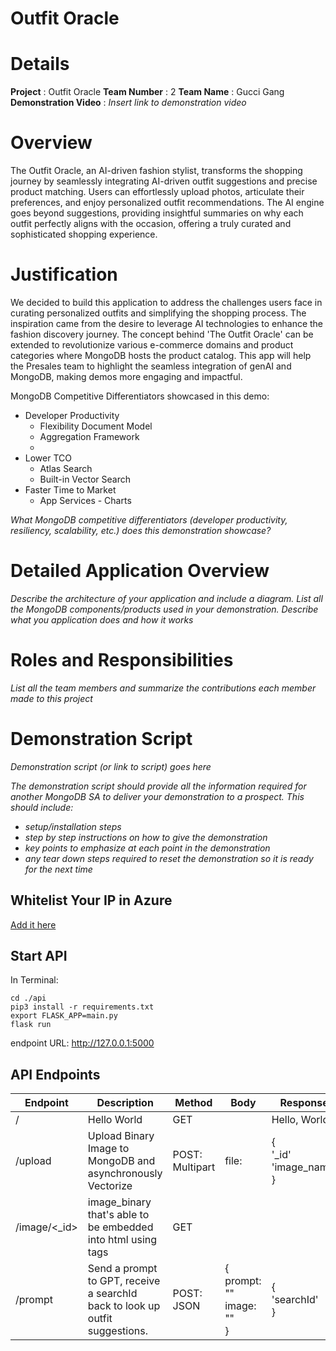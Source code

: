 # Outfit Oracle
# Details

**Project** : Outfit Oracle 
**Team Number** : 2 
**Team Name** : Gucci Gang  
**Demonstration Video** : _Insert link to demonstration video_  

# Overview

The Outfit Oracle, an AI-driven fashion stylist, transforms the shopping journey by seamlessly integrating AI-driven outfit suggestions and precise product matching. Users can effortlessly upload photos, articulate their preferences, and enjoy personalized outfit recommendations. The AI engine goes beyond suggestions, providing insightful summaries on why each outfit perfectly aligns with the occasion, offering a truly curated and sophisticated shopping experience.

# Justification

We decided to build this application to address the challenges users face in curating personalized outfits and simplifying the shopping process. The inspiration came from the desire to leverage AI technologies to enhance the fashion discovery journey. 
The concept behind 'The Outfit Oracle' can be extended to revolutionize various e-commerce domains and product categories where MongoDB hosts the product catalog. This app will help the Presales team to highlight the seamless integration of genAI and MongoDB, making demos more engaging and impactful.

MongoDB Competitive Differentiators showcased in this demo:
* Developer Productivity
    * Flexibility Document Model
    * Aggregation Framework
    * 
* Lower TCO
    * Atlas Search 
    * Built-in Vector Search
* Faster Time to Market
    * App Services - Charts



_What MongoDB competitive differentiators (developer productivity, resiliency, scalability, etc.) does this demonstration showcase?_

# Detailed Application Overview

_Describe the architecture of your application and include a diagram._
_List all the MongoDB components/products used in your demonstration._
_Describe what you application does and how it works_


# Roles and Responsibilities

_List all the team members and summarize the contributions each member made to this project_

# Demonstration Script

_Demonstration script (or link to script) goes here_

_The demonstration script should provide all the information required for another MongoDB SA to deliver your demonstration to a prospect. This should include:_

* _setup/installation steps_
* _step by step instructions on how to give the demonstration_
* _key points to emphasize at each point in the demonstration_
* _any tear down steps required to reset the demonstration so it is ready for the next time_
## Whitelist Your IP in Azure
[Add it here](https://portal.azure.com/#@mongodb0.onmicrosoft.com/resource/subscriptions/ddff37eb-831c-4e1b-ae37-19af67c300e7/resourceGroups/gucci-gang-hackathon-24/providers/Microsoft.CognitiveServices/accounts/outfitoracle/accessControl)

## Start API
In Terminal:
```
cd ./api
pip3 install -r requirements.txt
export FLASK_APP=main.py
flask run
```

endpoint URL: http://127.0.0.1:5000

## API Endpoints

| Endpoint     | Description                                                                  | Method          | Body                              | Response                          |
| ------------ | ---------------------------------------------------------------------------- | --------------- | --------------------------------- | --------------------------------- |
| /            | Hello World                                                                  | GET             |                                   | Hello, World!                     |
| /upload      | Upload Binary Image to MongoDB and asynchronously Vectorize                  | POST: Multipart | file: <upload file>               | {<br>'_id'  <br>'image_name'<br>} |
| /image/<_id> | image_binary that's able to be embedded into html using <img> tags           | GET             |                                   | <image binary>                    |
| /prompt      | Send a prompt to GPT, receive a searchId back to look up outfit suggestions. | POST: JSON      | {<br>prompt: ""<br>image: ""<br>} | {<br>'searchId'<br>}              |

